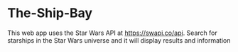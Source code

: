 # The-Ship-Bay
This web app uses the Star Wars API  at https://swapi.co/api. Search for starships in the Star Wars universe and it will display results and information 
